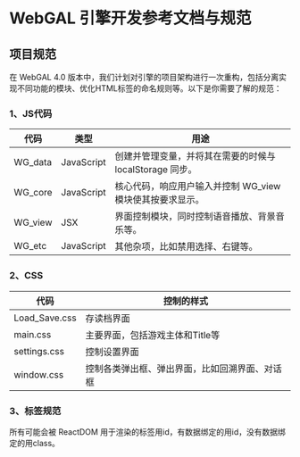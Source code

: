 # WebGAL 引擎开发参考文档与规范

## 项目规范

在 WebGAL 4.0 版本中，我们计划对引擎的项目架构进行一次重构，包括分离实现不同功能的模块、优化HTML标签的命名规则等。以下是你需要了解的规范：

### 1、JS代码

| 代码    | 类型       | 用途                                                      |
| ------- | ---------- | --------------------------------------------------------- |
| WG_data | JavaScript | 创建并管理变量，并将其在需要的时候与 localStorage 同步。  |
| WG_core | JavaScript | 核心代码，响应用户输入并控制 WG_view 模块使其按要求显示。 |
| WG_view | JSX        | 界面控制模块，同时控制语音播放、背景音乐等。              |
| WG_etc  | JavaScript | 其他杂项，比如禁用选择、右键等。                          |

### 2、CSS

| 代码          | 控制的样式                                     |
| ------------- | ---------------------------------------------- |
| Load_Save.css | 存读档界面                                     |
| main.css      | 主要界面，包括游戏主体和Title等                |
| settings.css  | 控制设置界面                                   |
| window.css    | 控制各类弹出框、弹出界面，比如回溯界面、对话框 |

### 3、标签规范

所有可能会被 ReactDOM 用于渲染的标签用id，有数据绑定的用id，没有数据绑定的用class。